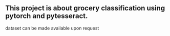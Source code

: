 ## This project is about grocery classification using pytorch and pytesseract.
dataset can be made available upon request
